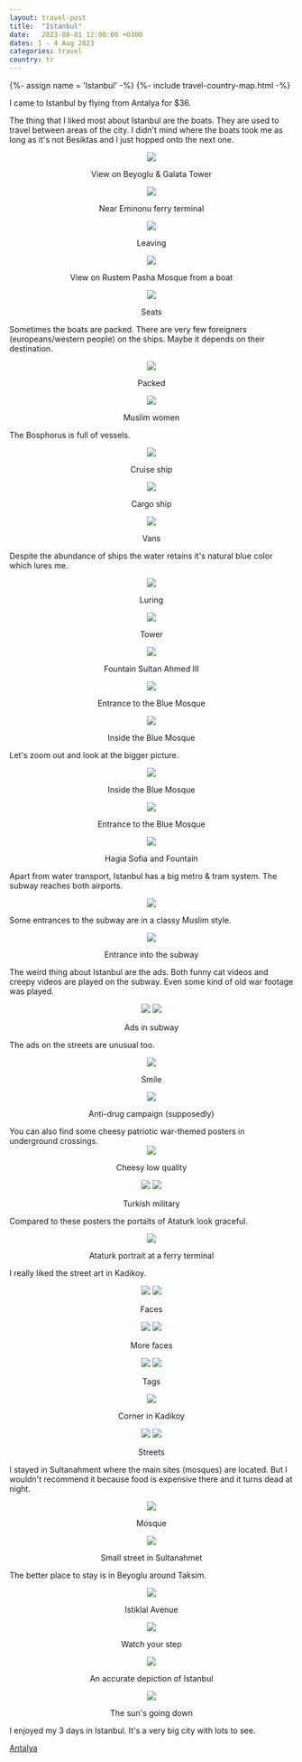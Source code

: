 ```yaml
---
layout: travel-post
title:  "Istanbul"
date:   2023-08-01 12:00:00 +0300
dates: 1 - 4 Aug 2023
categories: travel
country: tr
---
```

{%- assign name = 'Istanbul' -%}
{%- include travel-country-map.html -%}


I came to Istanbul by flying from Antalya for $36.

The thing that I liked most about Istanbul are the boats. They are used to travel between areas of the city. I didn't mind where the boats took me as long as it's not Besiktas and I just hopped onto the next one.
<center>
<img src="{{site.baseurl}}/assets/img/istanbul/1.jpg" />
<p class="image-label">View on Beyoglu & Galata Tower</p>
</center>

<center>
<img src="{{site.baseurl}}/assets/img/istanbul/2.jpg" />
<p class="image-label">Near Eminonu ferry terminal</p>
</center>

<center>
<img src="{{site.baseurl}}/assets/img/istanbul/3.jpg" />
<p class="image-label">Leaving</p>
</center>

<center>
<img src="{{site.baseurl}}/assets/img/istanbul/5.jpg" />
<p class="image-label">View on Rustem Pasha Mosque from a boat</p>
</center>

<center>
<img src="{{site.baseurl}}/assets/img/istanbul/6.jpg" />
<p class="image-label">Seats</p>
</center>

Sometimes the boats are packed. There are very few foreigners (europeans/western people) on the ships. Maybe it depends on their destination.
<center>
<img src="{{site.baseurl}}/assets/img/istanbul/6-1.jpg" />
<p class="image-label">Packed</p>
</center>

<center>
<img src="{{site.baseurl}}/assets/img/istanbul/6-2.jpg" />
<p class="image-label">Muslim women</p>
</center>

The Bosphorus is full of vessels.
<center>
<img src="{{site.baseurl}}/assets/img/istanbul/4.jpg" />
<p class="image-label">Cruise ship</p>
</center>

<center>
<img src="{{site.baseurl}}/assets/img/istanbul/7.jpg" />
<p class="image-label">Cargo ship</p>
</center>

<center>
<img src="{{site.baseurl}}/assets/img/istanbul/7-1.jpg" />
<p class="image-label">Vans</p>
</center>

Despite the abundance of ships the water retains it's natural blue color which lures me. 
<center>
<img src="{{site.baseurl}}/assets/img/istanbul/8.jpg" />
<p class="image-label">Luring</p>
</center>

<center>
<img src="{{site.baseurl}}/assets/img/istanbul/9.jpg" />
<p class="image-label">Tower</p>
</center>

<center>
<img src="{{site.baseurl}}/assets/img/istanbul/10.jpg" />
<p class="image-label">Fountain Sultan Ahmed III</p>
</center>

<center>
<img src="{{site.baseurl}}/assets/img/istanbul/11.jpg" />
<p class="image-label">Entrance to the Blue Mosque</p>
</center>

<center>
<img src="{{site.baseurl}}/assets/img/istanbul/12.jpg" />
<p class="image-label">Inside the Blue Mosque</p>
</center>

Let's zoom out and look at the bigger picture.
<center>
<img src="{{site.baseurl}}/assets/img/istanbul/13.jpg" />
<p class="image-label">Inside the Blue Mosque</p>
</center>

<center>
<img src="{{site.baseurl}}/assets/img/istanbul/14.jpg" />
<p class="image-label">Entrance to the Blue Mosque</p>
</center>

<center>
<img src="{{site.baseurl}}/assets/img/istanbul/15.jpg" />
<p class="image-label">Hagia Sofia and Fountain</p>
</center>


Apart from water transport, Istanbul has a big metro & tram system. The subway reaches both airports.
<center>
<img src="{{site.baseurl}}/assets/img/istanbul/16.jpg" />
<p class="image-label"></p>
</center>

Some entrances to the subway are in a classy Muslim style.
<center>
<img src="{{site.baseurl}}/assets/img/istanbul/17.jpg" />
<p class="image-label">Entrance into the subway</p>
</center>

The weird thing about Istanbul are the ads. Both funny cat videos and creepy videos are played on the subway. Even some kind of old war footage was played.
<center>
    <div class="side-by-side">
        <img src="{{site.baseurl}}/assets/img/istanbul/18.jpg" />
        <img src="{{site.baseurl}}/assets/img/istanbul/19.jpg" />
    </div>
    <p class="image-label">Ads in subway</p>
</center>

The ads on the streets are unusual too.
<center>
<img src="{{site.baseurl}}/assets/img/istanbul/21.jpg" />
<p class="image-label">Smile</p>
</center>
<center>
<img src="{{site.baseurl}}/assets/img/istanbul/22.jpg" />
<p class="image-label">Anti-drug campaign (supposedly)</p>
</center>
You can also find some cheesy patriotic war-themed posters in underground crossings.
<center>
<img src="{{site.baseurl}}/assets/img/istanbul/23.jpg" />
<p class="image-label">Cheesy low quality</p>
</center>
<center>
    <div class="side-by-side">
        <img src="{{site.baseurl}}/assets/img/istanbul/24.jpg" />
        <img src="{{site.baseurl}}/assets/img/istanbul/25.jpg" />
    </div>
    <p class="image-label">Turkish military</p>
</center>

Compared to these posters the portaits of Ataturk look graceful.
<center>
<img src="{{site.baseurl}}/assets/img/istanbul/26.jpg" />
<p class="image-label">Ataturk portrait at a ferry terminal</p>
</center>

I really liked the street art in Kadikoy.
<center>
    <div class="side-by-side">
        <img src="{{site.baseurl}}/assets/img/istanbul/28.jpg" />
        <img src="{{site.baseurl}}/assets/img/istanbul/27.jpg" />
    </div>
    <p class="image-label">Faces</p>
</center>
<center>
    <div class="side-by-side">
        <img src="{{site.baseurl}}/assets/img/istanbul/30.jpg" />
        <img src="{{site.baseurl}}/assets/img/istanbul/31.jpg" />
    </div>
    <p class="image-label">More faces</p>
</center>
<center>
    <div class="side-by-side">
        <img src="{{site.baseurl}}/assets/img/istanbul/29.jpg" />
        <img src="{{site.baseurl}}/assets/img/istanbul/32.jpg" />
    </div>
    <p class="image-label">Tags</p>
</center>

<center>
<img src="{{site.baseurl}}/assets/img/istanbul/33.jpg" />
<p class="image-label">Corner in Kadikoy</p>
</center>

<center>
    <div class="side-by-side">
        <img src="{{site.baseurl}}/assets/img/istanbul/34.jpg" />
        <img src="{{site.baseurl}}/assets/img/istanbul/35.jpg" />
    </div>
    <p class="image-label">Streets</p>
</center>

I stayed in Sultanahment where the main sites (mosques) are located. But I wouldn't recommend it because food is expensive there and it turns dead at night.
<center>
<img src="{{site.baseurl}}/assets/img/istanbul/36.jpg" />
<p class="image-label">Mosque</p>
</center>

<center>
<img src="{{site.baseurl}}/assets/img/istanbul/37.jpg" />
<p class="image-label">Small street in Sultanahmet</p>
</center>

The better place to stay is in Beyoglu around Taksim.  
<center>
<img src="{{site.baseurl}}/assets/img/istanbul/38.jpg" />
<p class="image-label">Istiklal Avenue</p>
</center>

<center>
<img src="{{site.baseurl}}/assets/img/istanbul/39.jpg" />
<p class="image-label">Watch your step</p>
</center>

<center>
<img src="{{site.baseurl}}/assets/img/istanbul/40.jpg" />
<p class="image-label">An accurate depiction of Istanbul</p>
</center>

<center>
<img src="{{site.baseurl}}/assets/img/istanbul/41.jpg" />
<p class="image-label">The sun's going down</p>
</center>

I enjoyed my 3 days in Istanbul. It's a very big city with lots to see.

<a class="prev" href="/travel/2023/antalya">
Antalya
</a>
